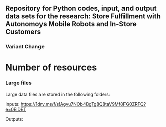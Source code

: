 ## Repository for Python codes, input, and output data sets for the research: Store Fulfillment with Autonomoys Mobile Robots and In-Store Customers


### Variant Change


# Number of resources


### Large files
Large data files are stored in the following folders: 

Inputs: https://1drv.ms/f/s!Agvu7NOb4BgTg8Q8taV9Mf8FG0ZRFQ?e=0EIDET

Outputs: 
